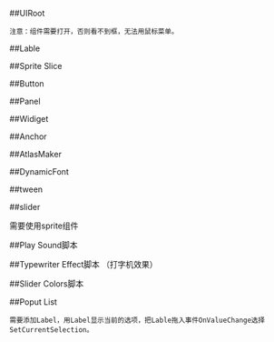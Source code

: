 ##UIRoot

    注意：组件需要打开，否则看不到框，无法用鼠标菜单。

##Lable

##Sprite
    Slice

##Button

##Panel

##Widiget

##Anchor

##AtlasMaker

##DynamicFont

##tween

##slider

   需要使用sprite组件

##Play Sound脚本

##Typewriter Effect脚本 （打字机效果）

##Slider Colors脚本

##Poput List

    需要添加Label，用Label显示当前的选项，把Lable拖入事件OnValueChange选择SetCurrentSelection。



